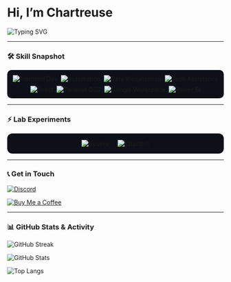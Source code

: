 # Hi, I’m Chartreuse

![Typing SVG](https://readme-typing-svg.demolab.com?font=Fira+Code&pause=1000&color=64FFDA&width=500&lines=I+deliver+results.;Minimalist.+Efficient.+To+the+point.)

---

### 🛠 Skill Snapshot

<div style="background:#0d1117; padding:12px; border-radius:10px; display:flex; flex-wrap:wrap; gap:8px; justify-content:center;">
  <img src="https://img.shields.io/badge/Frontend_Dev-3178C6?style=flat&logo=javascript&logoColor=white" alt="Frontend Dev" />
  <img src="https://img.shields.io/badge/Automation-00BFFF?style=flat&logo=zapier&logoColor=white" alt="Automation" />
  <img src="https://img.shields.io/badge/Data_Visualization-FBBD00?style=flat&logo=powerbi&logoColor=white" alt="Data Visualization" />
  <img src="https://img.shields.io/badge/Tech_Assistance-333333?style=flat&logo=helpdesk&logoColor=white" alt="Tech Assistance" />
  <img src="https://img.shields.io/badge/React-20232A?style=flat&logo=react&logoColor=61DAFB" alt="React" />
  <img src="https://img.shields.io/badge/Tailwind_CSS-38B2AC?style=flat&logo=tailwindcss&logoColor=white" alt="Tailwind CSS" />
  <img src="https://img.shields.io/badge/Google_Workspace-4285F4?style=flat&logo=google&logoColor=white" alt="Google Workspace" />
  <img src="https://img.shields.io/badge/Power_BI-F2C811?style=flat&logo=powerbi&logoColor=white" alt="Power BI" />
</div>

---

### ⚡ Lab Experiments


<div style="background:#0d1117; padding:15px; border-radius:12px; display:flex; gap:20px; justify-content:center; flex-wrap:wrap;">
  
  <img src="https://img.shields.io/badge/Novera-Voice_Assistant-00FFFF?style=flat" title="Modular Voice-Activated Assistant Interface" alt="Novera" />
  
  <img src="https://img.shields.io/badge/Chartbot-Automation-FF00FF?style=flat" title="Conversational automation for smarter workflows" alt="Chartbot" />
</div>

---

### 📞 Get in Touch

[![Discord](https://img.shields.io/badge/Discord-chart.reuse-7289DA?style=flat&logo=discord&logoColor=white)](https://discordapp.com/users/YOUR_DISCORD_ID)  


[![Buy Me a Coffee](https://img.shields.io/badge/Buy_Me_a_Coffee-FFDD00?style=flat&logo=paypal&logoColor=black)](https://paypal.me/chartreusee)

---

### 📊 GitHub Stats & Activity


![GitHub Streak](https://streak-stats.demolab.com/?user=JadDavidIsReal&theme=tokyonight)  

![GitHub Stats](https://github-readme-stats.vercel.app/api?username=JadDavidIsReal&show_icons=true&theme=tokyonight)  

![Top Langs](https://github-readme-stats.vercel.app/api/top-langs/?username=JadDavidIsReal&layout=compact&theme=tokyonight)

